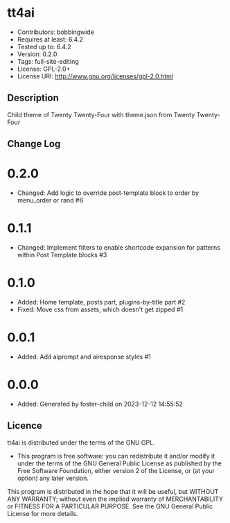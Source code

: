 # tt4ai 
* Contributors: bobbingwide
* Requires at least: 6.4.2
* Tested up to: 6.4.2
* Version: 0.2.0
* Tags: full-site-editing
* License: GPL-2.0+
* License URI: http://www.gnu.org/licenses/gpl-2.0.html

## Description 
Child theme of Twenty Twenty-Four with theme.json from Twenty Twenty-Four

## Change Log 
# 0.2.0 
* Changed: Add logic to override post-template block to order by menu_order or rand #6

# 0.1.1 
* Changed: Implement filters to enable shortcode expansion for patterns within Post Template blocks #3

# 0.1.0 
* Added: Home template, posts part, plugins-by-title part #2
* Fixed: Move css from assets, which doesn't get zipped #1

# 0.0.1 
* Added: Add aiprompt and airesponse styles #1

# 0.0.0 
* Added: Generated by foster-child on 2023-12-12 14:55:52

## Licence 

tt4ai is distributed under the terms of the GNU GPL.

* This program is free software: you can redistribute it and/or modify
it under the terms of the GNU General Public License as published by
the Free Software Foundation, either version 2 of the License, or
(at your option) any later version.

This program is distributed in the hope that it will be useful,
but WITHOUT ANY WARRANTY; without even the implied warranty of
MERCHANTABILITY or FITNESS FOR A PARTICULAR PURPOSE. See the
GNU General Public License for more details.

